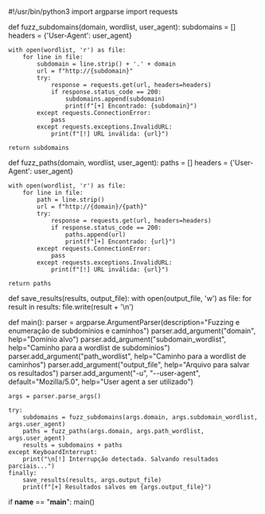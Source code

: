 #!/usr/bin/python3
import argparse
import requests

def fuzz_subdomains(domain, wordlist, user_agent):
    subdomains = []
    headers = {'User-Agent': user_agent}
    
    with open(wordlist, 'r') as file:
        for line in file:
            subdomain = line.strip() + '.' + domain
            url = f"http://{subdomain}"
            try:
                response = requests.get(url, headers=headers)
                if response.status_code == 200:
                    subdomains.append(subdomain)
                    print(f"[+] Encontrado: {subdomain}")
            except requests.ConnectionError:
                pass
            except requests.exceptions.InvalidURL:
                print(f"[!] URL inválida: {url}")
    
    return subdomains

def fuzz_paths(domain, wordlist, user_agent):
    paths = []
    headers = {'User-Agent': user_agent}
    
    with open(wordlist, 'r') as file:
        for line in file:
            path = line.strip()
            url = f"http://{domain}/{path}"
            try:
                response = requests.get(url, headers=headers)
                if response.status_code == 200:
                    paths.append(url)
                    print(f"[+] Encontrado: {url}")
            except requests.ConnectionError:
                pass
            except requests.exceptions.InvalidURL:
                print(f"[!] URL inválida: {url}")
    
    return paths

def save_results(results, output_file):
    with open(output_file, 'w') as file:
        for result in results:
            file.write(result + '\n')

def main():
    parser = argparse.ArgumentParser(description="Fuzzing e enumeração de subdomínios e caminhos")
    parser.add_argument("domain", help="Domínio alvo")
    parser.add_argument("subdomain_wordlist", help="Caminho para a wordlist de subdomínios")
    parser.add_argument("path_wordlist", help="Caminho para a wordlist de caminhos")
    parser.add_argument("output_file", help="Arquivo para salvar os resultados")
    parser.add_argument("-u", "--user-agent", default="Mozilla/5.0", help="User agent a ser utilizado")

    args = parser.parse_args()
    
    try:
        subdomains = fuzz_subdomains(args.domain, args.subdomain_wordlist, args.user_agent)
        paths = fuzz_paths(args.domain, args.path_wordlist, args.user_agent)
        results = subdomains + paths
    except KeyboardInterrupt:
        print("\n[!] Interrupção detectada. Salvando resultados parciais...")
    finally:
        save_results(results, args.output_file)
        print(f"[+] Resultados salvos em {args.output_file}")

if __name__ == "__main__":
    main()




